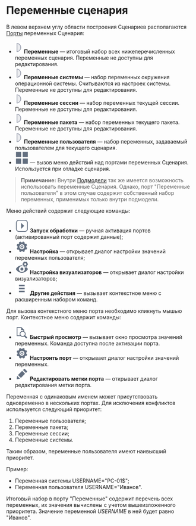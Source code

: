 # Переменные сценария

В левом верхнем углу области построения Сценариев располагаются [Порты](../ports/README.md) переменных Сценария:

* ![](../../media/app/icons/ports/output-variable-inactive.svg) **Переменные** — итоговый набор всех нижеперечисленных переменных сценария. Переменные не доступны для редактирования.
* ![](../../media/app/icons/ports/output-variable-inactive.svg) **Переменные системы** — набор переменных окружения операционной системы. Считываются из настроек системы. Переменные не доступны для редактирования.
* ![](../../media/app/icons/ports/output-variable-inactive.svg) **Переменные сессии** — набор переменных текущей сессии. Переменные не доступны для редактирования.
* ![](../../media/app/icons/ports/output-variable-inactive.svg) **Переменные пакета** —  набор переменных текущего пакета. Переменные не доступны для редактирования.
* ![](../../media/app/icons/ports/output-variable-inactive.svg) **Переменные пользователя** — набор переменных, задаваемый пользователем для текущего сценария.
* ![](../../media/app/icons/toolbar-18/variables-01.svg) — вызов меню действий над портами переменных Сценария. Используется при отладке сценария.

>**Примечание:** Внутри [Подмодели](../../processors/control/submodel.md) так же имеется возможность использовать переменные Сценария. Однако, порт "Переменные пользователя" в этом случае содержит собственный набор переменных, применимых только внутри подмодели.

Меню действий содержит следующие команды:

* ![](../../media/app/icons/toolbar-18/toolbar-18-150.svg) **Запуск обработки** — ручная активация портов (активированный порт содержит данные);
* ![](../../media/app/icons/toolbar-18/toolbar-18-1.svg) **Настройка** — открывает диалог настройки значений переменных пользователя;
* ![](../../media/app/icons/toolbar-18/toolbar-18-152.svg) **Настройка визуализаторов** — открывает диалог настройки визуализаторов;
* ![](../../media/app/icons/toolbar-18/toolbar-18-172-02.svg) **Другие действия** — вызывает контекстное меню с расширенным набором команд.

Для вызова контекстного меню порта необходимо кликнуть мышью порт. Контекстное меню содержит команды:

* ![](../../media/app/icons/toolbar-18/toolbar-18-6.svg) **Быстрый просмотр** — вызывает окно просмотра значений переменных. Команда доступна после активации порта.
* ![](../../media/app/icons/toolbar-18/toolbar-18-1.svg) **Настроить порт** — открывает диалог настройки значений переменных.
* ![](../../media/app/icons/toolbar-18/toolbar-18-28.svg) **Редактировать метки порта** — открывает диалог редактирования метки порта.

Переменная с одинаковым именем может присутствовать одновременно в нескольких портах. Для исключения конфликтов используется следующий приоритет:

1. Переменные пользователя;
2. Переменные пакета;
3. Переменные сессии;
4. Переменные системы.

Таким образом, переменные пользователя имеют наивысший приоритет. 

Пример:

* Переменная системы USERNAME="PC-01$";
* Переменная пользователя USERNAME="Иванов".

Итоговый набор в порту "Переменные" содержит перечень всех переменных, их значения вычислены с учетом вышеизложенного приоритета. Значение переменной *USERNAME* в ней будет равно "Иванов".
